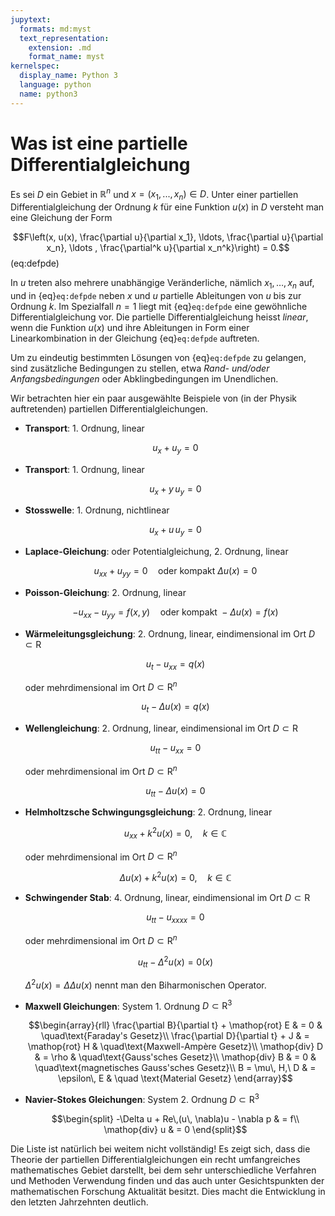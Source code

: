 ```yaml
---
jupytext:
  formats: md:myst
  text_representation:
    extension: .md
    format_name: myst
kernelspec:
  display_name: Python 3
  language: python
  name: python3
---
```


# Was ist eine partielle Differentialgleichung

Es sei $D$ ein Gebiet in $\mathbb{R}^n$ und $x = (x_1,...,x_n) \in D$. Unter einer partiellen Differentialgleichung der Ordnung $k$ für eine Funktion $u(x)$ in $D$ versteht man eine Gleichung der Form

$$F\left(x, u(x), \frac{\partial u}{\partial x_1}, \ldots,  \frac{\partial u}{\partial x_n}, \ldots ,  \frac{\partial^k u}{\partial x_n^k}\right) = 0.$$ (eq:defpde)

In $u$ treten also mehrere unabhängige Veränderliche, nämlich $x_1,\ldots , x_n$ auf, und in {eq}`eq:defpde` neben $x$ und $u$ partielle Ableitungen von $u$ bis zur Ordnung $k$. Im Spezialfall $n = 1$ liegt mit {eq}`eq:defpde` eine gewöhnliche Differentialgleichung vor. Die partielle Differentialgleichung heisst *linear*, wenn die Funktion $u(x)$ und ihre Ableitungen in Form einer Linearkombination in der Gleichung {eq}`eq:defpde` auftreten.

Um zu eindeutig bestimmten Lösungen von {eq}`eq:defpde` zu gelangen, sind zusätzliche Bedingungen zu stellen, etwa *Rand- und/oder Anfangsbedingungen* oder Abklingbedingungen im Unendlichen.

Wir betrachten hier ein paar ausgewählte Beispiele von (in der Physik auftretenden) partiellen Differentialgleichungen.

* **Transport**: 1. Ordnung, linear

  $$u_x + u_y = 0$$

* **Transport**: 1. Ordnung, linear

  $$u_x + y\, u_y = 0$$

* **Stosswelle**: 1. Ordnung, nichtlinear

  $$u_x + u\, u_y = 0$$

* **Laplace-Gleichung**: oder Potentialgleichung, 2. Ordnung, linear

  $$u_{xx} + u_{yy} = 0\quad\text{oder kompakt}\ \Delta u(x) = 0$$

* **Poisson-Gleichung**: 2. Ordnung, linear

  $$-u_{xx} - u_{yy} = f(x,y)\quad\text{oder kompakt}\ -\Delta u(x) = f(x)$$

* **Wärmeleitungsgleichung**: 2. Ordnung, linear, eindimensional im Ort $D\subset \mathop{R}$

  $$u_t-u_{xx} = q(x)$$

  oder mehrdimensional im Ort $D\subset\mathop{R}^n$

  $$u_t-\Delta u(x) = q(x)$$

* **Wellengleichung**: 2. Ordnung, linear, eindimensional im Ort $D\subset \mathop{R}$

  $$u_{tt}-u_{xx} = 0$$

  oder mehrdimensional im Ort $D\subset\mathop{R}^n$

  $$u_{tt}-\Delta u(x) = 0$$

* **Helmholtzsche Schwingungsgleichung**: 2. Ordnung, linear

  $$u_{xx}+k^2 u(x) = 0, \quad k\in\mathbb{C}$$

  oder mehrdimensional im Ort $D\subset\mathop{R}^n$

  $$\Delta u(x)+k^2 u(x) = 0, \quad k\in\mathbb{C}$$

* **Schwingender Stab**: 4. Ordnung, linear, eindimensional im Ort $D\subset \mathop{R}$

  $$u_{tt}-u_{xxxx} = 0$$

  oder mehrdimensional im Ort $D\subset\mathop{R}^n$

  $$u_{tt}-\Delta^2 u(x) = 0(x)$$

  $\Delta^2u(x) = \Delta\Delta u(x)$ nennt man den Biharmonischen Operator.

* **Maxwell Gleichungen**: System 1. Ordnung $D \subset \mathop{R}^3$

  $$\begin{array}{rll}
	\frac{\partial B}{\partial t} + \mathop{rot} E & = 0 & \quad\text{Faraday's Gesetz}\\
	\frac{\partial D}{\partial t} + J & = \mathop{rot} H & \quad\text{Maxwell-Ampère Gesetz}\\
	\mathop{div} D & = \rho  & \quad\text{Gauss'sches Gesetz}\\
	\mathop{div} B & = 0 & \quad\text{magnetisches Gauss'sches Gesetz}\\
	B = \mu\, H,\ D & = \epsilon\, E & \quad \text{Material Gesetz}
  \end{array}$$

* **Navier-Stokes Gleichungen**: System 2. Ordnung $D \subset \mathop{R}^3$

  $$\begin{split}
	-\Delta u + Re\,(u\, \nabla)u - \nabla p & = f\\
	\mathop{div} u & = 0
  \end{split}$$

Die Liste ist natürlich bei weitem nicht vollständig! Es zeigt sich, dass die Theorie der partiellen Differentialgleichungen ein recht umfangreiches mathematisches Gebiet darstellt, bei dem sehr unterschiedliche Verfahren und Methoden Verwendung finden und das auch unter Gesichtspunkten der mathematischen Forschung Aktualität besitzt. Dies macht die Entwicklung in den letzten Jahrzehnten deutlich.